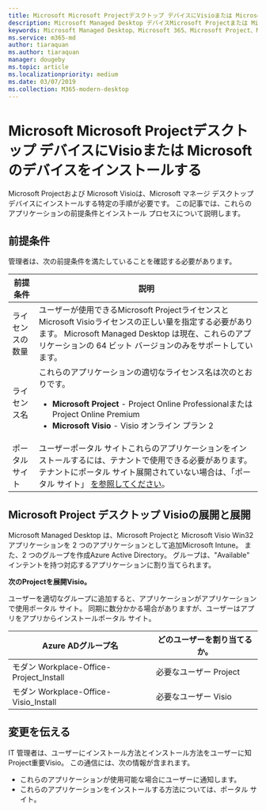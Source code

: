 ```yaml
---
title: Microsoft Microsoft Projectデスクトップ デバイスにVisioまたは Microsoft のデバイスをインストールする
description: Microsoft Managed Desktop デバイスMicrosoft Projectまたは Microsoft Visioのインストールに関する情報
keywords: Microsoft Managed Desktop、Microsoft 365、Microsoft Project、Microsoft Visio
ms.service: m365-md
author: tiaraquan
ms.author: tiaraquan
manager: dougeby
ms.topic: article
ms.localizationpriority: medium
ms.date: 03/07/2019
ms.collection: M365-modern-desktop
---
```


# <a name="install-microsoft-project-or-microsoft-visio-on-microsoft-managed-desktop-devices"></a>Microsoft Microsoft Projectデスクトップ デバイスにVisioまたは Microsoft のデバイスをインストールする

Microsoft Projectおよび Microsoft Visioは、Microsoft マネージ デスクトップ デバイスにインストールする特定の手順が必要です。 この記事では、これらのアプリケーションの前提条件とインストール プロセスについて説明します。

## <a name="prerequisites"></a>前提条件

管理者は、次の前提条件を満たしていることを確認する必要があります。

| 前提条件 | 説明 |
| ------ | ------ |
| ライセンスの数量 | ユーザーが使用できるMicrosoft Projectライセンスと Microsoft Visioライセンスの正しい量を指定する必要があります。 Microsoft Managed Desktop は現在、これらのアプリケーションの 64 ビット バージョンのみをサポートしています。 |
| ライセンス名 | これらのアプリケーションの適切なライセンス名は次のとおりです。 <ul><li>**Microsoft Project** - Project Online ProfessionalまたはProject Online Premium</li><li>**Microsoft Visio** - Visio オンライン プラン 2</li><ul> |
| ポータル サイト | ユーザーポータル サイトこれらのアプリケーションをインストールするには、テナントで使用できる必要があります。 テナントにポータル サイト展開されていない場合は、「ポータル サイト」 [を参照してください](company-portal.md)。 |

## <a name="deploy-project-and-visio-for-microsoft-managed-desktop-devices"></a>Microsoft Project デスクトップ Visioの展開と展開

Microsoft Managed Desktop は、Microsoft Projectと Microsoft Visio Win32 アプリケーションを 2 つのアプリケーションとして追加Microsoft Intune。 また、2 つのグループを作成Azure Active Directory。 グループは、"Available" インテントを持つ対応するアプリケーションに割り当てられます。

**次のProjectを展開Visio。**

ユーザーを適切なグループに追加すると、アプリケーションがアプリケーションで使用ポータル サイト。 同期に数分かかる場合がありますが、ユーザーはアプリをアプリからインストールポータル サイト。

Azure ADグループ名 | どのユーザーを割り当てるか。
 --- | ---
モダン Workplace-Office-Project_Install | 必要なユーザー Project
モダン Workplace-Office-Visio_Install | 必要なユーザー Visio

## <a name="communicate-changes"></a>変更を伝える

IT 管理者は、ユーザーにインストール方法とインストール方法をユーザーに知Project重要Visio。 この通信には、次の情報が含まれます。

- これらのアプリケーションが使用可能な場合にユーザーに通知します。
- これらのアプリケーションをインストールする方法については、ポータル サイト。
